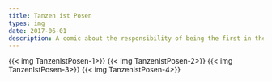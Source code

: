 ```yaml
---
title: Tanzen ist Posen
types: img
date: 2017-06-01
description: A comic about the responsibility of being the first in the club.
---
```

{{< img TanzenIstPosen-1>}}
{{< img TanzenIstPosen-2>}}
{{< img TanzenIstPosen-3>}}
{{< img TanzenIstPosen-4>}}
